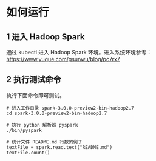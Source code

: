 # 如何运行
## 1 进入 Hadoop Spark
通过 kubectl 进入 Hadoop Spark 环境。进入系统环境参考：https://www.yuque.com/gsunwu/blog/pc7rx7

## 2 执行测试命令
执行下面命令即可测试。
``` 
# 进入工作目录 spark-3.0.0-preview2-bin-hadoop2.7
cd spark-3.0.0-preview2-bin-hadoop2.7

# 执行 python 解析器 pyspark
./bin/pyspark 

# 统计文件 README.md 行数的例子
textFile = spark.read.text("README.md")
textFile.count()
```